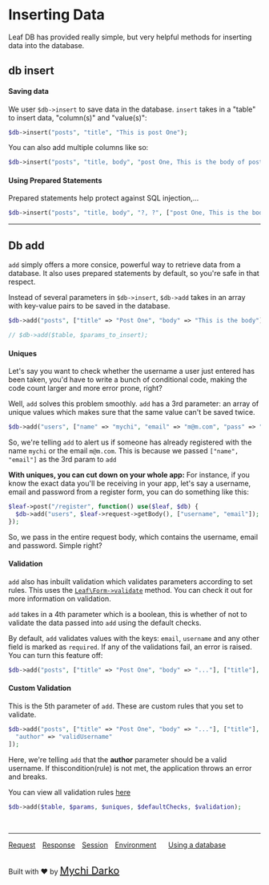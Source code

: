 # Inserting Data

Leaf DB has provided really simple, but very helpful methods for inserting data into the database.

<!-- -->

## db insert

#### Saving data

We user `$db->insert` to save data in the database. `insert` takes in a "table" to insert data, "column(s)" and "value(s)":

```php
$db->insert("posts", "title", "This is post One");
```

You can also add multiple columns like so:

```php
$db->insert("posts", "title, body", "post One, This is the body of post One");
```

#### Using Prepared Statements

Prepared statements help protect against SQL injection,...

```php
$db->insert("posts", "title, body", "?, ?", ["post One, This is the body of post One"]);
```

<hr>

## Db add

`add` simply offers a more consice, powerful way to retrieve data from a database. It also uses prepared statements by default, so you're safe in that respect.

Instead of several parameters in `$db->insert`, `$db->add` takes in an array with key-value pairs to be saved in the database.

```php
$db->add("posts", ["title" => "Post One", "body" => "This is the body"]);

// $db->add($table, $params_to_insert);
```

#### Uniques

Let's say you want to check whether the username a user just entered has been taken, you'd have to write a bunch of conditional code, making the code count larger and more error prone, right?

Well, `add` solves this problem smoothly. `add` has a 3rd parameter: an array of unique values which makes sure that the same value can't be saved twice.

```php
$db->add("users", ["name" => "mychi", "email" => "m@m.com", "pass" => "1234"], ["name", "email"]);
```

So, we're telling `add` to alert us if someone has already registered with the name `mychi` or the email `m@m.com`. This is because we passed `["name", "email"]` as the 3rd param to `add`

**With uniques, you can cut down on your whole app:**
For instance, if you know the exact data you'll be receiving in your app, let's say a username, email and password from a register form, you can do something like this:

```php
$leaf->post("/register", function() use($leaf, $db) {
  $db->add("users", $leaf->request->getBody(), ["username", "email"]);
});
```

So, we pass in the entire request body, which contains the username, email and password. Simple right?

#### Validation

`add` also has inbuilt validation which validates parameters according to set rules. This uses the [`Leaf\Form->validate`](2.1/core/form) method. You can check it out for more information on validation.

`add` takes in a 4th parameter which is a boolean, this is whether of not to validate the data passed into `add` using the default checks.

By default, `add` validates values with the keys: `email`, `username` and any other field is marked as `required`. If any of the validations fail, an error is raised. You can turn this feature off:

```php
$db->add("posts", ["title" => "Post One", "body" => "..."], ["title"], false);
```

#### Custom Validation

This is the 5th parameter of `add`. These are custom rules that you set to validate.

```php
$db->add("posts", ["title" => "Post One", "body" => "..."], ["title"], false, [
  "author" => "validUsername"
]);
```

Here, we're telling `add` that the **author** parameter should be a valid username. If thiscondition(rule) is not met, the application throws an error and breaks.

You can view all validation rules [here](2.1/core/form?id=validation)

```php
$db->add($table, $params, $uniques, $defaultChecks, $validation);
```

<br>
<hr>

<a href="#/2.1/http/request" style="margin: 0px">Request</a>
<a href="#/2.1/http/response" style="margin: 0px 10px;">Response</a>
<a href="#/2.1/http/session" style="margin: 0px; 10px;">Session</a>
<a href="#/2.1/environment" style="margin: 0px 10px;">Environment</a>
<a href="#/2.1/database" style="margin: 0px 10px;">Using a database</a>

<br>
Built with ❤ by <a href="https://mychi.netlify.com" style="font-size: 20px; color: #111;" target="_blank">Mychi Darko</a>
